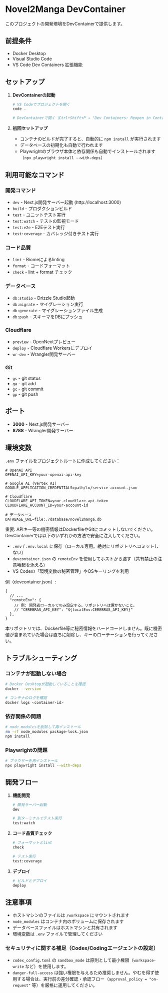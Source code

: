# Novel2Manga DevContainer

このプロジェクトの開発環境をDevContainerで提供します。

## 前提条件

- Docker Desktop
- Visual Studio Code
- VS Code Dev Containers 拡張機能

## セットアップ

1. **DevContainerの起動**

   ```bash
   # VS Codeでプロジェクトを開く
   code .

   # DevContainerで開く（Ctrl+Shift+P → "Dev Containers: Reopen in Container"）
   ```

2. **初回セットアップ**
   - コンテナのビルドが完了すると、自動的に `npm install` が実行されます
   - データベースの初期化も自動で行われます
   - Playwrightのブラウザ本体と依存関係も自動でインストールされます（`npx playwright install --with-deps`）

## 利用可能なコマンド

### 開発コマンド

- `dev` - Next.js開発サーバー起動 (http://localhost:3000)
- `build` - プロダクションビルド
- `test` - ユニットテスト実行
- `test:watch` - テストの監視モード
- `test:e2e` - E2Eテスト実行
- `test:coverage` - カバレッジ付きテスト実行

### コード品質

- `lint` - Biomeによるlinting
- `format` - コードフォーマット
- `check` - lint + format チェック

### データベース

- `db:studio` - Drizzle Studio起動
- `db:migrate` - マイグレーション実行
- `db:generate` - マイグレーションファイル生成
- `db:push` - スキーマをDBにプッシュ

### Cloudflare

- `preview` - OpenNextプレビュー
- `deploy` - Cloudflare Workersにデプロイ
- `wr-dev` - Wrangler開発サーバー

### Git

- `gs` - git status
- `ga` - git add
- `gc` - git commit
- `gp` - git push

## ポート

- **3000** - Next.js開発サーバー
- **8788** - Wrangler開発サーバー

## 環境変数

`.env` ファイルをプロジェクトルートに作成してください：

```env
# OpenAI API
OPENAI_API_KEY=your-openai-api-key

# Google AI (Vertex AI)
GOOGLE_APPLICATION_CREDENTIALS=path/to/service-account.json

# Cloudflare
CLOUDFLARE_API_TOKEN=your-cloudflare-api-token
CLOUDFLARE_ACCOUNT_ID=your-account-id

# データベース
DATABASE_URL=file:./database/novel2manga.db
```

重要: APIキー等の機密情報はDockerfileやGitにコミットしないでください。DevContainerでは以下のいずれかの方法で安全に注入してください。

- `.env` / `.env.local` に保存（ローカル専用。絶対にリポジトリへコミットしない）
- `devcontainer.json` の `remoteEnv` を使用してホストから渡す（共有禁止の注意喚起を添える）
- VS Codeの「環境変数の秘密管理」やOSキーリングを利用

例（devcontainer.json）:

```jsonc
{
  // ...
  "remoteEnv": {
    // 例: 開発者ローカルでのみ設定する。リポジトリへは置かないこと。
    // "CEREBRAS_API_KEY": "${localEnv:CEREBRAS_API_KEY}"
  },
}
```

本リポジトリでは、Dockerfile等に秘密情報をハードコードしません。既に機密値が含まれていた場合は直ちに削除し、キーのローテーションを行ってください。

## トラブルシューティング

### コンテナが起動しない場合

```bash
# Docker Desktopが起動していることを確認
docker --version

# コンテナのログを確認
docker logs <container-id>
```

### 依存関係の問題

```bash
# node_modulesを削除して再インストール
rm -rf node_modules package-lock.json
npm install
```

### Playwrightの問題

```bash
# ブラウザーを再インストール
npx playwright install --with-deps
```

## 開発フロー

1. **機能開発**

   ```bash
   # 開発サーバー起動
   dev

   # 別ターミナルでテスト実行
   test:watch
   ```

2. **コード品質チェック**

   ```bash
   # フォーマットとlint
   check

   # テスト実行
   test:coverage
   ```

3. **デプロイ**
   ```bash
   # ビルドとデプロイ
   deploy
   ```

## 注意事項

- ホストマシンのファイルは `/workspace` にマウントされます
- `node_modules` はコンテナ内のボリュームに保存されます
- データベースファイルはホストマシンと共有されます
- 環境変数は `.env` ファイルで管理してください

### セキュリティに関する補足（Codex/Codingエージェントの設定）

- `codex_config.toml` の `sandbox_mode` は原則として最小権限（`workspace-write` など）を使用します。
- `danger-full-access` は強い権限を与えるため推奨しません。やむを得ず使用する場合は、実行前の差分確認・承認フロー（`approval_policy = "on-request"` 等）を厳格に運用してください。
